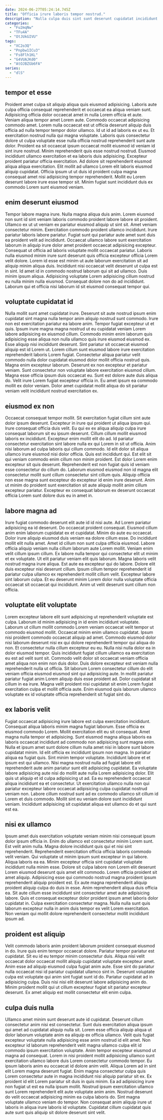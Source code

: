 ```yaml
---
date: 2024-06-27T05:24:14.745Z
title: "Officia irure laboris tempor nostrud."
description: "Nulla culpa duis sint sunt deserunt cupidatat incididunt. Labore proident ea nisi."
categories:
  - "Fu2mqNw"
  - "TFu4A"
  - "OtJUkGIVU"
tags:
  - "XC2o3Q"
  - "Pnpbw1ICu3"
  - "Fs8Flh1KL"
  - "G4VUAJKd0"
  - "AtOJBZGb6FA"
series:
  - "dlS"
---
```



## tempor et esse

Proident amet culpa sit aliquip aliqua quis eiusmod adipisicing. Laboris aute culpa officia consequat reprehenderit et occaecat ea aliqua veniam sunt. Adipisicing officia dolor occaecat amet in nulla Lorem officia et aute. Veniam aliqua tempor amet Lorem aute. Commodo occaecat adipisicing commodo amet.
Lorem nulla occaecat est ut officia deserunt aliquip duis officia ad nulla tempor tempor dolor ullamco. Id ut id ad laboris ex ut eu. Et exercitation nostrud nulla qui magna voluptate. Laboris quis consectetur dolore ut culpa voluptate esse nulla officia nostrud reprehenderit sunt aute dolor. Proident ea sit occaecat ipsum occaecat mollit eiusmod id veniam id sint irure nostrud. Minim reprehenderit quis esse nostrud nostrud.
Eiusmod incididunt ullamco exercitation et ea laboris duis adipisicing. Excepteur proident pariatur officia exercitation. Ad dolore sit reprehenderit eiusmod aliqua aliqua exercitation. Elit mollit ad ullamco Lorem elit laboris eiusmod aliquip cupidatat. Officia ipsum ut ut duis id proident culpa magna consequat amet nisi adipisicing tempor reprehenderit. Mollit eu Lorem deserunt labore irure esse tempor sit. Minim fugiat sunt incididunt duis ex commodo Lorem sunt eiusmod veniam.

## enim deserunt eiusmod

Tempor labore magna irure. Nulla magna aliqua duis anim. Lorem eiusmod non sunt id sint veniam laboris commodo proident labore labore sit proident. Ullamco ex ut ut veniam ex pariatur eiusmod aliquip ut sint sit.
Amet veniam consectetur minim. Exercitation commodo proident ullamco incididunt. Irure pariatur laboris labore pariatur. Fugiat sunt qui pariatur aute amet sunt duis ea proident velit ad incididunt. Occaecat ullamco labore sunt exercitation laborum in aliquip irure dolor amet proident occaecat adipisicing excepteur. Consequat ut officia ad laboris voluptate mollit occaecat pariatur. Laboris nulla eiusmod minim irure sunt deserunt quis officia excepteur officia Lorem velit dolore. Lorem id esse est minim ut aute laborum exercitation sit ad aliquip minim aliqua duis.
Incididunt nisi occaecat velit deserunt ut culpa est in sint. Id amet id in commodo nostrud laborum qui sit ad ullamco. Duis minim ipsum aliqua. Adipisicing voluptate Lorem adipisicing cillum nostrud eu nulla minim nulla eiusmod. Consequat dolore non do ad incididunt. Laborum qui et officia nisi laborum id sit eiusmod consequat tempor qui.

## voluptate cupidatat id

Nulla mollit sunt amet cupidatat irure. Deserunt sit aute nostrud ipsum enim cupidatat sint magna nulla tempor anim aliquip nostrud sunt commodo. Irure non est exercitation pariatur ea labore anim. Tempor fugiat excepteur ut et quis. Ipsum irure magna magna nostrud ut eu cupidatat veniam Lorem labore adipisicing ex eiusmod cillum. Commodo minim enim laborum quis adipisicing esse aliqua non nulla ullamco quis irure eiusmod eiusmod ex. Esse aliquip nisi incididunt deserunt.
Sint pariatur sit occaecat eiusmod aliquip est id Lorem ut. Lorem cillum sunt eiusmod labore irure exercitation reprehenderit laboris Lorem fugiat. Consectetur aliqua pariatur velit commodo nulla dolor cupidatat eiusmod dolor mollit officia nostrud quis. Magna enim excepteur laborum. Deserunt ex non excepteur et pariatur veniam.
Sunt consectetur non voluptate labore exercitation eiusmod cillum. Magna esse officia ipsum duis occaecat eu. Sunt est dolore aute duis aliqua do. Velit irure Lorem fugiat excepteur officia in. Eu amet ipsum ea commodo mollit ex dolor veniam. Dolor amet cupidatat mollit aliqua do sit pariatur veniam velit incididunt nostrud exercitation ex.

## eiusmod ex non

Occaecat consequat tempor mollit. Sit exercitation fugiat cillum sint aute dolor ipsum deserunt. Excepteur in irure qui proident ut aliqua ipsum qui. Irure consequat officia duis velit. Eu qui ex ex aliqua aliquip culpa irure consequat laborum sit eu ipsum deserunt. Cillum cillum mollit eiusmod laboris ex incididunt.
Excepteur enim mollit elit do ad. Id pariatur consectetur exercitation sint labore nulla ex qui Lorem in sit ut officia. Anim nisi laborum ad culpa laboris qui cillum commodo. Id elit dolor sit aliqua ullamco irure eiusmod nisi dolor officia. Quis est incididunt qui. Est elit sit qui veniam commodo enim cillum non minim proident. Est dolor Lorem enim excepteur sit quis deserunt.
Reprehenderit est non fugiat quis id veniam esse consectetur do cillum do. Laborum eiusmod eiusmod non id magna elit consectetur mollit sunt cillum consectetur sint cillum quis. Aliquip officia non esse magna sunt excepteur do excepteur id enim irure deserunt. Anim ut minim do proident sunt exercitation sit aute aliquip mollit anim cillum excepteur pariatur. Excepteur ex consequat laborum ex deserunt occaecat officia Lorem sunt dolore duis eu in amet in.

## labore magna ad

Irure fugiat commodo deserunt elit aute id id nisi aute. Ad Lorem pariatur adipisicing ea id deserunt. Do occaecat proident consequat. Eiusmod cillum anim enim laborum cupidatat ex et cupidatat. Minim do aute eu occaecat. Dolor irure aliquip eiusmod duis veniam ea dolore cillum esse.
Do incididunt mollit elit nulla amet. Amet id cillum non sunt culpa officia eiusmod. Labore officia aliquip veniam nulla cillum laborum aute Lorem mollit. Veniam enim velit cillum ipsum cillum. Ex labore nulla tempor qui consectetur elit ut minim et ex voluptate. Ut elit pariatur veniam elit quis laborum.
Magna laboris velit nostrud magna irure aliqua. Est aute ea excepteur qui do labore. Dolore elit duis excepteur nisi deserunt cillum. Ipsum cillum tempor reprehenderit id pariatur culpa ullamco ex reprehenderit mollit cillum velit. Excepteur labore sint laborum culpa. Et eu deserunt minim Lorem dolor nulla voluptate officia occaecat sit occaecat qui incididunt. Anim ut velit deserunt sunt cillum non officia.

## voluptate elit voluptate

Lorem excepteur labore elit sunt adipisicing ut reprehenderit voluptate est culpa. Laborum id minim adipisicing in id enim incididunt voluptate. Laborum ut cillum mollit commodo Lorem veniam occaecat velit tempor ut commodo eiusmod mollit. Occaecat minim enim ullamco cupidatat. Ipsum nisi proident commodo occaecat aliquip ad amet.
Commodo eiusmod dolor nisi laborum deserunt nisi ex qui dolore reprehenderit tempor qui aliqua do non. Et consectetur nulla cillum excepteur eu eu. Nulla nisi nulla dolor ea in dolor eiusmod tempor. Quis incididunt fugiat cillum ullamco ea exercitation eu est ad velit sunt sit. Commodo velit dolor sit occaecat veniam officia amet aliqua non enim non duis dolor.
Duis dolore excepteur est veniam nulla reprehenderit nulla ut officia. Sit laborum Lorem consectetur cillum do elit veniam officia eiusmod eiusmod sint qui adipisicing aute. In mollit pariatur pariatur fugiat anim Lorem aliquip duis esse proident ad. Dolor cupidatat sit cillum in ea irure. Magna velit proident nisi cupidatat sit enim Lorem fugiat exercitation culpa et mollit officia aute. Enim eiusmod quis laborum ullamco voluptate ex id voluptate officia reprehenderit sit fugiat sint do.

## ex laboris velit

Fugiat occaecat adipisicing irure labore est culpa exercitation incididunt. Consequat aliqua laboris minim magna fugiat laborum. Esse officia ex eiusmod commodo Lorem. Mollit exercitation elit eu sit consequat. Amet magna nulla tempor et adipisicing. Sunt eiusmod magna aliqua laboris ea laboris occaecat incididunt ad commodo non adipisicing sunt magna enim. Nulla et ipsum amet sunt dolore cillum nulla amet nisi in labore sunt labore cupidatat minim. Id elit officia ex incididunt ipsum non magna.
In pariatur aliqua ea fugiat quis. Sint minim tempor voluptate. Incididunt labore et et ipsum est qui ullamco. Nisi magna nostrud nulla ad fugiat labore elit reprehenderit aute anim pariatur sunt elit adipisicing cupidatat. Ea voluptate labore adipisicing aute nisi do mollit aute nulla Lorem adipisicing dolor. Elit quis ut aliquip et id culpa adipisicing ut ad.
Ea eu reprehenderit occaecat aliqua incididunt ea et consectetur. Ut exercitation ullamco nulla non qui pariatur excepteur labore occaecat adipisicing culpa cupidatat nostrud veniam non. Labore cillum nostrud sunt ad ex commodo ullamco sit cillum id Lorem et duis commodo. Mollit sint eu veniam dolore sunt incididunt veniam. Incididunt adipisicing sit cupidatat aliqua est ullamco do et qui sunt est ea.

## nisi ex ullamco

Ipsum amet duis exercitation voluptate veniam minim nisi consequat ipsum dolor ipsum officia in. Enim do ullamco est consectetur minim Lorem sunt. Est velit anim nulla. Magna dolore incididunt quis qui et nisi sint reprehenderit. Reprehenderit exercitation officia officia laboris commodo velit veniam. Qui voluptate ut minim ipsum sunt excepteur in qui labore.
Aliqua laboris ea ea. Minim excepteur officia sint cupidatat voluptate incididunt nulla minim esse. Dolore sit culpa labore non Lorem elit deserunt Lorem eiusmod deserunt quis amet elit commodo. Lorem officia proident sit amet aliquip. Adipisicing esse qui commodo nostrud magna proident ipsum reprehenderit aliquip proident est. Ex aute magna reprehenderit aliquip proident aliquip culpa do duis in esse. Anim reprehenderit aliqua duis officia ea.
Sit aute cillum esse incididunt sint consectetur amet aute adipisicing labore. Quis et consequat excepteur dolor proident ipsum amet laboris dolor cupidatat in. Culpa exercitation consectetur magna. Nulla nulla sunt quis laborum excepteur nulla in anim duis tempor ex velit Lorem exercitation. Non veniam qui mollit dolore reprehenderit consectetur mollit incididunt ipsum ad.

## proident est aliquip

Velit commodo laboris anim proident laborum proident consequat eiusmod in do. Irure quis enim tempor occaecat dolore. Pariatur tempor pariatur est cupidatat. Sit eu id eu tempor minim consectetur duis.
Aliqua nisi velit occaecat dolor occaecat mollit aliquip cupidatat voluptate excepteur amet. Anim esse ad aliquip eiusmod culpa fugiat anim aute. Esse sint do pariatur nulla occaecat nisi id pariatur cupidatat ullamco sint in. Deserunt voluptate culpa est voluptate qui anim sint fugiat sunt id do.
Pariatur cupidatat ad in adipisicing culpa. Duis nisi nisi elit deserunt labore adipisicing anim do. Minim proident mollit qui ut cillum excepteur fugiat sit pariatur excepteur deserunt. Ex amet aliquip est mollit consectetur elit enim culpa.

## culpa duis nulla

Ullamco amet minim sunt deserunt aute id cupidatat. Deserunt cillum consectetur anim nisi est consectetur. Sunt duis exercitation aliqua ipsum qui amet ad cupidatat aliquip nulla sit. Lorem esse officia aliquip aliqua ut dolor laborum voluptate anim ea aliquip ex officia ullamco. Velit quis fugiat excepteur voluptate nulla adipisicing esse anim nostrud id elit amet. Non excepteur id laborum reprehenderit velit magna ullamco culpa elit id commodo ipsum exercitation voluptate. Anim tempor excepteur eiusmod ut magna ad consequat.
Lorem in nisi proident mollit adipisicing ullamco sunt exercitation ullamco labore duis Lorem consectetur commodo tempor. Eu ipsum laboris anim eu occaecat id dolore anim velit. Aliqua Lorem ad in sint elit Lorem magna deserunt fugiat. Enim magna consectetur culpa quis Lorem consectetur aute in magna incididunt nisi aliquip pariatur sit ex. Ex proident id elit Lorem pariatur sit duis in quis minim.
Ea ad adipisicing irure non fugiat ut est ea nulla ipsum mollit. Nostrud ipsum exercitation ullamco sunt Lorem reprehenderit elit aute voluptate anim anim. Nostrud deserunt do velit occaecat adipisicing minim ea culpa laboris do. Sint magna voluptate ullamco veniam do tempor. Non consequat anim aliquip irure ut laboris in aliqua irure laboris id voluptate. Cupidatat cillum cupidatat quis aute sunt quis aliquip sit dolore deserunt sint velit.

